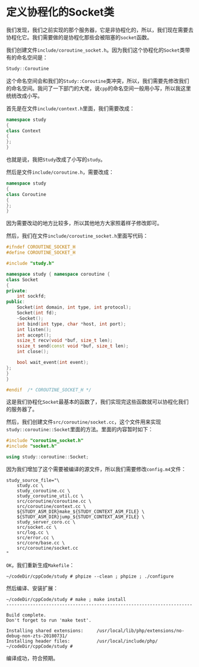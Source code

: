 # 定义协程化的Socket类

我们发现，我们之前实现的那个服务器，它是非协程化的，所以，我们现在需要去协程化它。我们需要做的是协程化那些会被阻塞的`socket`函数。

我们创建文件`include/coroutine_socket.h`。因为我们这个协程化的`Socket`类带有的命名空间是：

```cpp
Study::Coroutine
```

这个命名空间会和我们的`Study::Coroutine`类冲突，所以，我们需要先修改我们的命名空间。我问了一下部门的大佬，说`cpp`的命名空间一般用小写，所以我这里统统改成小写。

首先是在文件`include/context.h`里面，我们需要改成：

```cpp
namespace study
{
class Context
{
};
}
```

也就是说，我把`Study`改成了小写的`study`。

然后是文件`include/coroutine.h`，需要改成：

```cpp
namespace study
{
class Coroutine
{
};
}
```

因为需要改动的地方比较多，所以其他地方大家照着样子修改即可。

然后，我们在文件`include/coroutine_socket.h`里面写代码：

```cpp
#ifndef COROUTINE_SOCKET_H
#define COROUTINE_SOCKET_H

#include "study.h"

namespace study { namespace coroutine {
class Socket
{
private:
    int sockfd;
public:
    Socket(int domain, int type, int protocol);
    Socket(int fd);
    ~Socket();
    int bind(int type, char *host, int port);
    int listen();
    int accept();
    ssize_t recv(void *buf, size_t len);
    ssize_t send(const void *buf, size_t len);
    int close();

    bool wait_event(int event);
};
}
}

#endif	/* COROUTINE_SOCKET_H */
```

这是我们协程化`Socket`最基本的函数了，我们实现完这些函数就可以协程化我们的服务器了。

然后，我们创建文件`src/coroutine/socket.cc`，这个文件用来实现`study::coroutine::Socket`里面的方法。里面的内容暂时如下：

```cpp
#include "coroutine_socket.h"
#include "socket.h"

using study::coroutine::Socket;

```

因为我们增加了这个需要被编译的源文件，所以我们需要修改`config.m4`文件：

```shell
study_source_file="\
    study.cc \
    study_coroutine.cc \
    study_coroutine_util.cc \
    src/coroutine/coroutine.cc \
    src/coroutine/context.cc \
    ${STUDY_ASM_DIR}make_${STUDY_CONTEXT_ASM_FILE} \
    ${STUDY_ASM_DIR}jump_${STUDY_CONTEXT_ASM_FILE} \
    study_server_coro.cc \
    src/socket.cc \
    src/log.cc \
    src/error.cc \
    src/core/base.cc \
    src/coroutine/socket.cc
"
```

`OK`，我们重新生成`Makefile`：

```shell
~/codeDir/cppCode/study # phpize --clean ; phpize ; ./configure
```

然后编译、安装扩展：

```shell
~/codeDir/cppCode/study # make ; make install
----------------------------------------------------------------------

Build complete.
Don't forget to run 'make test'.

Installing shared extensions:     /usr/local/lib/php/extensions/no-debug-non-zts-20180731/
Installing header files:          /usr/local/include/php/
~/codeDir/cppCode/study # 
```

编译成功，符合预期。






